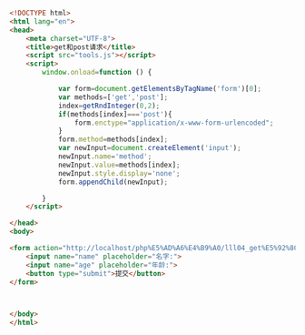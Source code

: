 
<BlogInfo id="517" title="132.get和post请求" author="白日梦想猿" pv=0 read_times=0 pre_cost_time=0分49秒 category="js学习" tag_list="['js学习']" create_time="2021.01.21 17:27:46" update_time="2021.01.21 17:59:17" />

```html
<!DOCTYPE html>
<html lang="en">
<head>
    <meta charset="UTF-8">
    <title>get和post请求</title>
    <script src="tools.js"></script>
    <script>
        window.onload=function () {

            var form=document.getElementsByTagName('form')[0];
            var methods=['get','post'];
            index=getRndInteger(0,2);
            if(methods[index]==='post'){
                form.enctype="application/x-www-form-urlencoded";
            }
            form.method=methods[index];
            var newInput=document.createElement('input');
            newInput.name='method';
            newInput.value=methods[index];
            newInput.style.display='none';
            form.appendChild(newInput);

        }
    </script>

</head>
<body>

<form action="http://localhost/php%E5%AD%A6%E4%B9%A0/lll04_get%E5%92%8Cpost%E8%AF%B7%E6%B1%82.php" >
    <input name="name" placeholder="名字:">
    <input name="age" placeholder="年龄:">
    <button type="submit">提交</button>
</form>



</body>
</html>
```
